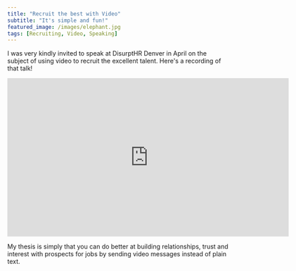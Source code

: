 ```yaml
---
title: "Recruit the best with Video"
subtitle: "It's simple and fun!"
featured_image: /images/elephant.jpg
tags: [Recruiting, Video, Speaking]
---
```


I was very kindly invited to speak at DisurptHR Denver in April on the subject of using video to recruit the excellent talent. Here's a recording of that talk!


<iframe src="https://player.vimeo.com/video/335701244?title=0&portrait=0" width="640" height="360" frameborder="0" allow="autoplay; fullscreen" allowfullscreen></iframe>

My thesis is simply that you can do better at building relationships, trust and interest with prospects for jobs by sending video messages instead of plain text.